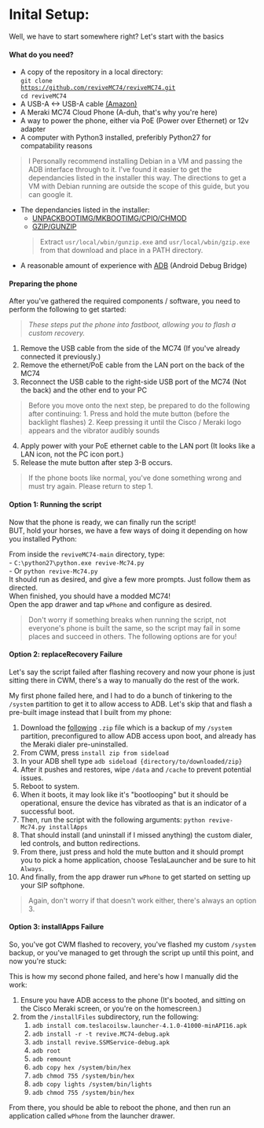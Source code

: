 # Inital Setup:
Well, we have to start somewhere right? Let's start with the basics

#### What do you need?
- A copy of the repository in a local directory:
<br/><code>git clone https://github.com/reviveMC74/reviveMC74.git</code>
<br/><code>cd reviveMC74</code>
- A USB-A <-> USB-A cable [(Amazon)](https://www.amazon.com/s?k=USB+A+to+USB+A&ref=nb_sb_noss_2)
- A Meraki MC74 Cloud Phone (A-duh, that's why you're here)
- A way to power the phone, either via PoE (Power over Ethernet) or 12v adapter
- A computer with Python3 installed, preferibly Python27 for compatability reasons
> I Personally recommend installing Debian in a VM and passing the ADB interface through to it. I've found it easier to get the dependancies listed in the installer this way. The directions to get a VM with Debian running are outside the scope of this guide, but you can google it.
- The dependancies listed in the installer:
    - [UNPACKBOOTIMG/MKBOOTIMG/CPIO/CHMOD](https://github.com/huaixzk/android_win_tool)
    - [GZIP/GUNZIP](https://sourceforge.net/projects/unxutils/files/unxutils/current/UnxUtils.zip/download)
    > Extract `usr/local/wbin/gunzip.exe` and `usr/local/wbin/gzip.exe` from that download and place in a PATH directory.
- A reasonable amount of experience with [ADB](https://developer.android.com/studio/command-line/adb) (Android Debug Bridge)

#### Preparing the phone
After you've gathered the required components / software, you need to perform the following to get started:
><em>These steps put the phone into fastboot, allowing you to flash a custom recovery.</em>

1. Remove the USB cable from the side of the MC74 (If you've already connected it previously.)
2. Remove the ethernet/PoE cable from the LAN port on the back of the MC74
3. Reconnect the USB cable to the right-side USB port of the MC74 (Not the back) and the other end to your PC
> Before you move onto the next step, be prepared to do the following after continuing:
    1. Press and hold the mute button (before the backlight flashes)
    2. Keep pressing it until the Cisco / Meraki logo appears and the vibrator audibly sounds
4. Apply power with your PoE ethernet cable to the LAN port (It looks like a LAN icon, not the PC icon port.)
5. Release the mute button after step 3-B occurs.
> If the phone boots like normal, you've done something wrong and must try again. Please return to step 1.

#### Option 1: Running the script

Now that the phone is ready, we can finally run the script!
<br>BUT, hold your horses, we have a few ways of doing it depending on how you installed Python:

From inside the `reviveMC74-main` directory, type:
<br>- `C:\python27\python.exe revive-Mc74.py`
<br>- Or `python revive-Mc74.py`
<br> It should run as desired, and give a few more prompts. Just follow them as directed. 
<br>When finished, you should have a modded MC74!
<br>Open the app drawer and tap `wPhone` and configure as desired.
> Don't worry if something breaks when running the script, not everyone's phone is built the same, so the script may fail in some places and succeed in others. The following options are for you!

#### Option 2: replaceRecovery Failure

Let's say the script failed after flashing recovery and now your phone is just sitting there in CWM, there's a way to manually do the rest of the work.

My first phone failed here, and I had to do a bunch of tinkering to the `/system` partition to get it to allow access to ADB. Let's skip that and flash a pre-built image instead that I built from my phone:

1. Download the [following](https://mega.nz/file/sYgnXATK#JszO_wV1flV9aX145y60SIpWhyvpk6lezr3BFoyHgCg) `.zip` file which is a backup of my `/system` partition, preconfigured to allow ADB access upon boot, and already has the Meraki dialer pre-uninstalled.
1. From CWM, press `install zip from sideload`
2. In your ADB shell type `adb sideload {directory/to/downloaded/zip}`
3. After it pushes and restores, wipe `/data` and `/cache` to prevent potential issues.
4. Reboot to system.
5. When it boots, it may look like it's "bootlooping" but it should be operational, ensure the device has vibrated as that is an indicator of a successful boot.
6. Then, run the script with the following arguments: `python revive-Mc74.py installApps`
7. That should install (and uninstall if I missed anything) the custom dialer, led controls, and button redirections.
8. From there, just press and hold the mute button and it should prompt you to pick a home application, choose TeslaLauncher and be sure to hit `Always`.
9. And finally, from the app drawer run `wPhone` to get started on setting up your SIP softphone.

> Again, don't worry if that doesn't work either, there's always an option 3.

#### Option 3: installApps Failure

So, you've got CWM flashed to recovery, you've flashed my custom `/system` backup, or you've managed to get through the script up until this point, and now you're stuck:

This is how my second phone failed, and here's how I manually did the work:

1. Ensure you have ADB access to the phone (It's booted, and sitting on the Cisco Meraki screen, or you're on the homescreen.)
2. from the `/installFiles` subdirectory, run the following:
    1. `adb install com.teslacoilsw.launcher-4.1.0-41000-minAPI16.apk`
    2. `adb install -r -t revive.MC74-debug.apk`
    3. `adb install revive.SSMService-debug.apk`
    4. `adb root`
    5. `adb remount`
    6. `adb copy hex /system/bin/hex`
    7. `adb chmod 755 /system/bin/hex`
    8. `adb copy lights /system/bin/lights`
    9. `adb chmod 755 /system/bin/hex`

From there, you should be able to reboot the phone, and then run an application called `wPhone` from the launcher drawer. 